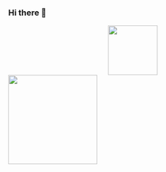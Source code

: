 ### Hi there 👋

<!--
**amangupta2309/amangupta2309** is a ✨ _special_ ✨ repository because its `README.md` (this file) appears on your GitHub profile.

Here are some ideas to get you started:

- 🔭 I’m currently working on ...
- 🌱 I’m currently learning ...
- 👯 I’m looking to collaborate on ...
- 🤔 I’m looking for help with ...
- 💬 Ask me about ...
- 📫 How to reach me: ...
- 😄 Pronouns: ...
- ⚡ Fun fact: ...
-->
<!-- https://giphy.com/stickers/hacktiv8-coding-codingfromhome-fromhome-M9gbBd9nbDrOTu1Mqx?utm_source=media-link&utm_medium=landing&utm_campaign=Media+Links&utm_term= -->

<div id="header" align="center">
  <img src="https://media.giphy.com/media/M9gbBd9nbDrOTu1Mqx/giphy.gif" width="100"/>
</div>
<!-- https://img.shields.io/badge/https://www.linkedin.com/in/aman-gupta-99553b21a//LinkedIn-blue
https://img.shields.io/badge/Twitter-blue?style=for-the-badge&logo=twitter&logoColor=white

https://twitter.com/Aman__2309
 -->
<div id="badges">
  <img src="https://img.shields.io/badge/LinkedIn-blue?style=for-the-badge&logo=linkedin&logoColor=white" href="https://www.linkedin.com/in/aman-gupta-99553b21a" alt="LinkedIn Badge"/>
  <img src="https://img.shields.io/badge/Twitter-blue?style=for-the-badge&logo=twitter&logoColor=white" href="https://twitter.com/Aman__2309" alt="Twitter Badge"/>
</div>
<!-- <div align="center">
  <img src="https://media.giphy.com/media/dWesBcTLavkZuG35MI/giphy.gif" width="600" height="300"/>
</div>
<div>
---

### :man_technologist: About Me :
I am a Full Stack Developer <img src="https://media.giphy.com/media/WUlplcMpOCEmTGBtBW/giphy.gif" width="30"> from India.
  </div> -->
  <img height="180em" src="https://github-readme-stats.vercel.app/api?username=amangupta2309&show_icons=true&hide_border=true&&count_private=true&include_all_commits=true" />

